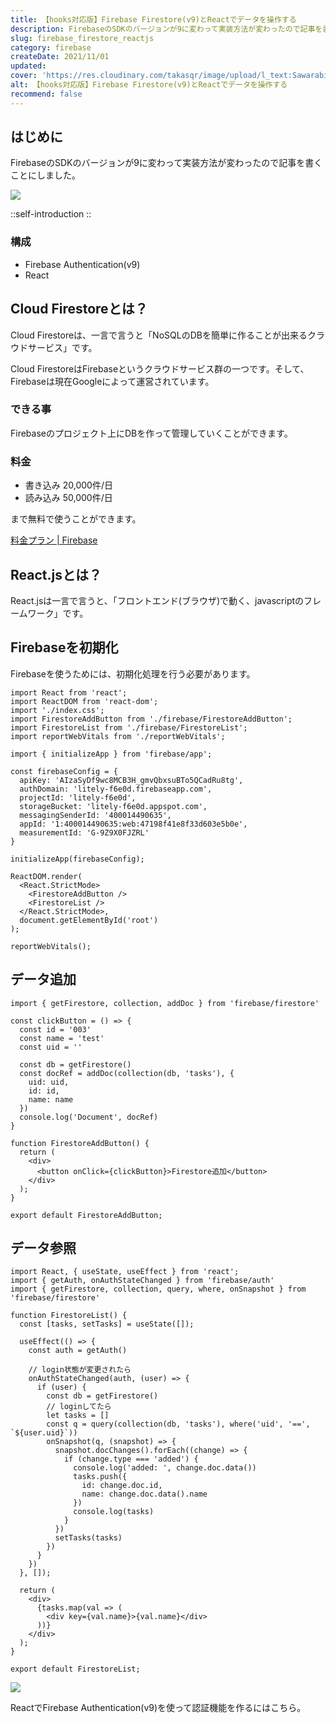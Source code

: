 ```yaml
---
title: 【hooks対応版】Firebase Firestore(v9)とReactでデータを操作する
description: FirebaseのSDKのバージョンが9に変わって実装方法が変わったので記事を書くことにしました。構成はFirebase Authentication(v9)、Reactです。Firebaseを使うためには、初期化処理を行う必要があります。
slug: firebase_firestore_reactjs
category: firebase
createDate: 2021/11/01
updated: 
cover: 'https://res.cloudinary.com/takasqr/image/upload/l_text:Sawarabi%20Gothic_60_bold:【hooks対応版】Firebase Firestore(v9)とReactでデータを操作する,co_rgb:fff,w_620,c_fit/v1712091289/ogp_image_zorhlz.png'
alt: 【hooks対応版】Firebase Firestore(v9)とReactでデータを操作する
recommend: false
---
```

## はじめに



FirebaseのSDKのバージョンが9に変わって実装方法が変わったので記事を書くことにしました。

<img src="https://firebasestorage.googleapis.com/v0/b/litely-f6e0d.appspot.com/o/post%2Ftech%2Ffirebase%2Fguide%2FCC9627AF-5549-488D-AABC-61A424DFB05B_600x600.png?alt=media"></img>

::self-introduction
::

### 構成
* Firebase Authentication(v9)
* React

## Cloud Firestoreとは？
Cloud Firestoreは、一言で言うと「NoSQLのDBを簡単に作ることが出来るクラウドサービス」です。

Cloud FirestoreはFirebaseというクラウドサービス群の一つです。そして、Firebaseは現在Googleによって運営されています。

### できる事
Firebaseのプロジェクト上にDBを作って管理していくことができます。

### 料金

* 書き込み 20,000件/日
* 読み込み 50,000件/日


まで無料で使うことができます。

[料金プラン | Firebase](https://firebase.google.com/pricing?hl=ja)

## React.jsとは？

React.jsは一言で言うと、「フロントエンド(ブラウザ)で動く、javascriptのフレームワーク」です。

## Firebaseを初期化
Firebaseを使うためには、初期化処理を行う必要があります。

```js[index.js]
import React from 'react';
import ReactDOM from 'react-dom';
import './index.css';
import FirestoreAddButton from './firebase/FirestoreAddButton';
import FirestoreList from './firebase/FirestoreList';
import reportWebVitals from './reportWebVitals';

import { initializeApp } from 'firebase/app';

const firebaseConfig = {
  apiKey: 'AIzaSyDf9wc8MCB3H_gmvQbxsuBTo5QCadRu8tg',
  authDomain: 'litely-f6e0d.firebaseapp.com',
  projectId: 'litely-f6e0d',
  storageBucket: 'litely-f6e0d.appspot.com',
  messagingSenderId: '400014490635',
  appId: '1:400014490635:web:47198f41e8f33d603e5b0e',
  measurementId: 'G-9Z9X0FJZRL'
}

initializeApp(firebaseConfig);

ReactDOM.render(
  <React.StrictMode>
    <FirestoreAddButton />
    <FirestoreList />
  </React.StrictMode>,
  document.getElementById('root')
);

reportWebVitals();
```



## データ追加
```js[FirestoreAddButton.js]
import { getFirestore, collection, addDoc } from 'firebase/firestore'

const clickButton = () => {
  const id = '003'
  const name = 'test'
  const uid = ''

  const db = getFirestore()
  const docRef = addDoc(collection(db, 'tasks'), {
    uid: uid,
    id: id,
    name: name
  })
  console.log('Document', docRef)
}

function FirestoreAddButton() {
  return (
    <div>
      <button onClick={clickButton}>Firestore追加</button>
    </div>
  );
}
  
export default FirestoreAddButton;
```

## データ参照
```js[FirestoreList.js]
import React, { useState, useEffect } from 'react';
import { getAuth, onAuthStateChanged } from 'firebase/auth'
import { getFirestore, collection, query, where, onSnapshot } from 'firebase/firestore'

function FirestoreList() {
  const [tasks, setTasks] = useState([]);

  useEffect(() => {
    const auth = getAuth()
  
    // login状態が変更されたら
    onAuthStateChanged(auth, (user) => {
      if (user) {
        const db = getFirestore()
        // loginしてたら
        let tasks = []
        const q = query(collection(db, 'tasks'), where('uid', '==', `${user.uid}`))
        onSnapshot(q, (snapshot) => {
          snapshot.docChanges().forEach((change) => {
            if (change.type === 'added') {
              console.log('added: ', change.doc.data())
              tasks.push({
                id: change.doc.id,
                name: change.doc.data().name
              })
              console.log(tasks)
            }
          })
          setTasks(tasks)
        })
      }
    })
  }, []);

  return (
    <div>
      {tasks.map(val => (
        <div key={val.name}>{val.name}</div>
      ))}
    </div>
  );
}
  
export default FirestoreList;

```

<img src="https://firebasestorage.googleapis.com/v0/b/litely-f6e0d.appspot.com/o/post%2Ftech%2Ffirebase%2Fguide%2FCC9627AF-5549-488D-AABC-61A424DFB05B_600x600.png?alt=media"></img>

ReactでFirebase Authentication(v9)を使って認証機能を作るにはこちら。

<post-card-small slug="firebase_authentication_reactjs" lang="ja"></post-card-small>